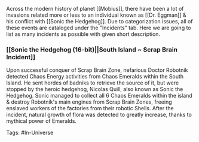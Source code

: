 Across the modern history of planet [[Mobius]], there have been a lot of invasions related more or less to an individual known as [[Dr. Eggman]] & his conflict with [[Sonic the Hedgehog]]. Due to categorization issues, all of these events are cataloged under the "Incidents" tab. Here we are going to list as many incidents as possible with given short description. 

### [[Sonic the Hedgehog (16-bit)||South Island ~ Scrap Brain Incident]]
Upon successful conquer of Scrap Brain Zone, nefarious Doctor Robotnik detected Chaos Energy activities from Chaos Emeralds within the South Island. He sent hordes of badniks to retrieve the source of it, but were stopped by the heroic hedgehog, Nicolas Quill, also known as Sonic the Hedgehog. Sonic managed to collect all 6 Chaos Emeralds within the island & destroy Robotnik's main engines from Scrap Brain Zones, freeing enslaved workers of the factories from their robotic Shells. After the incident, natural growth of flora was detected to greatly increase, thanks to mythical power of Emeralds.

Tags: #In-Universe 
